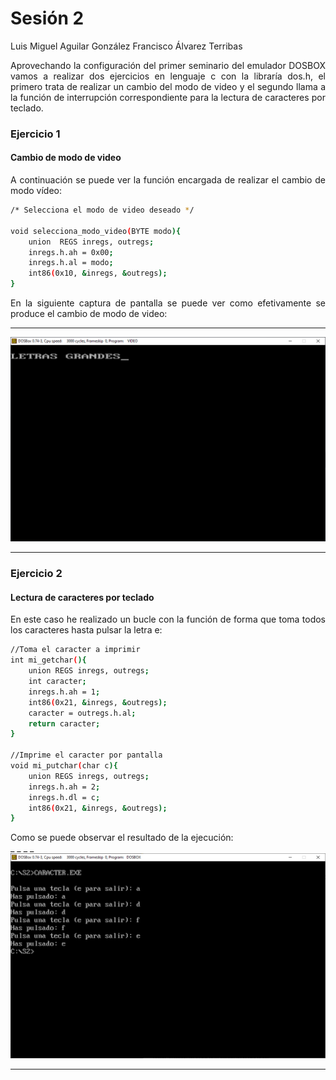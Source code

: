 <h1>Sesión 2</h1>

Luis Miguel Aguilar González
Francisco Álvarez Terribas 

<div style="text-align: justify">
Aprovechando la configuración del primer seminario del emulador DOSBOX vamos a realizar dos ejercicios en lenguaje c con la libraría dos.h, el primero trata de realizar un cambio del modo de video y el segundo llama a la función de interrupción correspondiente para la lectura de caracteres por teclado. 
</div>

<h3>Ejercicio 1</h3>
<h4>Cambio de modo de video</h4>
<div style="text-align: justify">
A continuación se puede ver la función encargada de realizar el cambio de modo vídeo:
</div>

```Bash
/* Selecciona el modo de video deseado */

void selecciona_modo_video(BYTE modo){
    union  REGS inregs, outregs;
    inregs.h.ah = 0x00;
    inregs.h.al = modo;
    int86(0x10, &inregs, &outregs);
}

```
<div style="text-align: justify">
En la siguiente captura de pantalla se puede ver como efetivamente se produce el cambio de modo de video:
</div>

_ _ _ _

<div style="text-align:center"><img src="Video.png" /></div>

_ _ _ _


<h3>Ejercicio 2</h3>
<h4>Lectura de caracteres por teclado</h4>
<div style="text-align: justify">
En este caso he realizado un bucle con la función de forma que toma todos los caracteres hasta pulsar la letra e:
</div>


```Bash
//Toma el caracter a imprimir
int mi_getchar(){
    union REGS inregs, outregs;
    int caracter;
    inregs.h.ah = 1;
    int86(0x21, &inregs, &outregs);
    caracter = outregs.h.al;
    return caracter;
}

//Imprime el caracter por pantalla
void mi_putchar(char c){
    union REGS inregs, outregs;
    inregs.h.ah = 2;
    inregs.h.dl = c;
    int86(0x21, &inregs, &outregs);
}

```

<div style="text-align: justify">
Como se puede observar el resultado de la ejecución:
</div>
_ _ _ _

<div style="text-align:center"><img src="Caracter.png" /></div>

_ _ _ _


